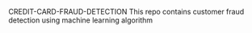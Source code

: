 CREDIT-CARD-FRAUD-DETECTION
This repo contains customer fraud detection using machine learning  algorithm
